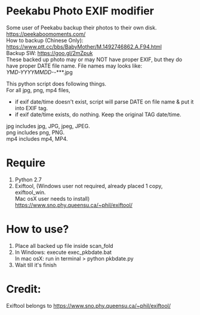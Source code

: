 # Peekabu Photo EXIF modifier

  Some user of Peekabu backup their photos to their own disk.  
    https://peekaboomoments.com/  
    How to backup (Chinese Only): https://www.ptt.cc/bbs/BabyMother/M.1492746862.A.F94.html  
    Backup SW: https://goo.gl/2mZpuk  
  These backed up photo may or may NOT have proper EXIF, but they do have proper DATE file name. 
    File names may looks like:  
    *Y*M*D-YYYYMMDD-*-***.jpg  

  This python script does following things.  
  For all jpg, png, mp4 files,  
  + if exif date/time doesn't exist, script will parse DATE on file name & put it into EXIF tag.
  + if exif date/time exists, do nothing. Keep the original TAG date/time.

  jpg includes jpg, JPG, jpeg, JPEG.  
  png includes png, PNG.  
  mp4 includes mp4, MP4.  



# Require
  1. Python 2.7  
  2. Exiftool, (Windows user not required, already placed 1 copy, exiftool_win.   
     Mac osX user needs to install)   
     https://www.sno.phy.queensu.ca/~phil/exiftool/

# How to use?
  1. Place all backed up file inside scan_fold
  2. In Windows: execute exec_pkbdate.bat  
     In mac osX: run in terminal > python pkbdate.py  
  3. Wait till it's finish

# Credit:
  Exiftool belongs to https://www.sno.phy.queensu.ca/~phil/exiftool/